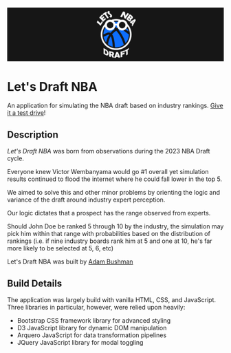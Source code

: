![Let's Draft NBA Banner](./lets-draft-nba-banner.png)

# Let's Draft NBA

An application for simulating the NBA draft based on industry rankings. [Give it a test drive](https://adambushman.github.io/lets-draft-nba/)!

## Description

*Let's Draft NBA* was born from observations during the 2023 NBA Draft cycle.

Everyone knew Victor Wembanyama would go #1 overall yet simulation results continued to flood the internet where he could fall lower in the top 5.

We aimed to solve this and other minor problems by orienting the logic and variance of the draft around industry expert perception.

Our logic dictates that a prospect has the range observed from experts.

Should John Doe be ranked 5 through 10 by the industry, the simulation may pick him within that range with probabilities based on the distribution of rankings (i.e. if nine industry boards rank him at 5 and one at 10, he's far more likely to be selected at 5, 6, etc)

Let's Draft NBA was built by [Adam Bushman](https://www.adambushman.dev/follow.html)

## Build Details

The application was largely build with vanilla HTML, CSS, and JavaScript. Three libraries in particular, however, were relied upon heavily: 

*  Bootstrap CSS framework library for advanced styling
*  D3 JavaScript library for dynamic DOM manipulation
*  Arquero JavaScript for data transformation pipelines
*  JQuery JavaScript library for modal toggling
